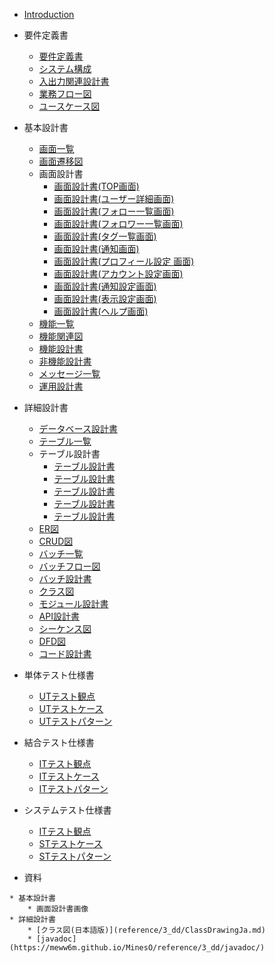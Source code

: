 + [Introduction](README.md)
+ 要件定義書
  + [要件定義書](1_rd/1.1.RequirementDefinition.md)
  + [システム構成](1_rd/1.2.SystemConfiguration.md)
  + [入出力関連設計書](1_rd/1.3.IORelated.md)
  + [業務フロー図](1_rd/1.4.WorkFlowDiagram.md)
  + [ユースケース図](1_rd/1.5.UseCaseDiagram.md)

+ 基本設計書 
  + [画面一覧](2_bd/2.1.1.ScreenList.md)
  + [画面遷移図](2_bd/2.1.2.ScreenFlowDiagram.md)
  + 画面設計書
      + [画面設計書(TOP画面)](2_bd/2.1.3.ScreenDesign/sc1.md)
      + [画面設計書(ユーザー詳細画面)](2_bd/2.1.3.ScreenDesign/sc2.md)
      + [画面設計書(フォロー一覧画面)](2_bd/2.1.3.ScreenDesign/sc3.md)
      + [画面設計書(フォロワー一覧画面)](2_bd/2.1.3.ScreenDesign/sc4.md)
      + [画面設計書(タグ一覧画面)](2_bd/2.1.3.ScreenDesign/sc5.md)
      + [画面設計書(通知画面)](2_bd/2.1.3.ScreenDesign/sc6.md)
      + [画面設計書(プロフィール設定 画面)](2_bd/2.1.3.ScreenDesign/sc7-1.md)
      + [画面設計書(アカウント設定画面)](2_bd/2.1.3.ScreenDesign/sc7-2.md)
      + [画面設計書(通知設定画面)](2_bd/2.1.3.ScreenDesign/sc7-3.md)
      + [画面設計書(表示設定画面)](2_bd/2.1.3.ScreenDesign/sc7-4.md)
      + [画面設計書(ヘルプ画面)](2_bd/2.1.3.ScreenDesign/sc8.md)
  + [機能一覧](2_bd/2.2.1.FunctionList.md)
  + [機能関連図](2_bd/2.2.2.FunctionRelatedDiagram.md)
  + [機能設計書](2_bd/2.2.3.FunctionDesign.md)
  + [非機能設計書](2_bd/2.3.UnFunctionDesign.md)
  + [メッセージ一覧](2_bd/2.4.MessageList.md)
  + [運用設計書](2_bd/2.5.OperationDesign.md)

+ 詳細設計書 
  + [データベース設計書](3_dd/3.1.1.DatabaseDesign.md)
  + [テーブル一覧](3_dd/3.1.2.TableList.md)
  + テーブル設計書
      - [テーブル設計書](3_dd/3.1.3.TableDesign/tbl1.md)
      - [テーブル設計書](3_dd/3.1.3.TableDesign/tbl2.md)
      - [テーブル設計書](3_dd/3.1.3.TableDesign/tbl3.md)
      - [テーブル設計書](3_dd/3.1.3.TableDesign/tbl4.md)
      - [テーブル設計書](3_dd/3.1.3.TableDesign/tbl5.md)
  + [ER図](3_dd/3.1.4.ERDiagram.md)
  + [CRUD図](3_dd/3.1.5.CRUDDiagram.md)
  + [バッチ一覧](3_dd/3.2.1.BatchList.md)
  + [バッチフロー図](3_dd/3.2.2.BatchFlowDiagram.md)
  + [バッチ設計書](3_dd/3.2.3.BatchDesign.md)
  + [クラス図](3_dd/3.3.1.ClassDrawing.md)
  + [モジュール設計書](3_dd/3.3.2.Module.md)
  + [API設計書](3_dd/3.3.3.InterfaceDiagram.md)
  + [シーケンス図](3_dd/3.4.1.SequenceDiagram.md)
  + [DFD図](3_dd/3.4.2.DataFlowDiagram.md)
  + [コード設計書](3_dd/3.5.CodeDiagram.md)

+ 単体テスト仕様書 
  + [UTテスト観点](4_ut/4.1.UTTestViewpoint.md)
  + [UTテストケース](4_ut/4.2.UTTestCase.md)
  + [UTテストパターン](4_ut/4.3.UTTestPattern.md)

+ 結合テスト仕様書 
  + [ITテスト観点](5_it/5.1.ITTestViewpoint.md)
  + [ITテストケース](5_it/5.2.ITTestCase.md)
  + [ITテストパターン](5_it/5.3.ITTestPattern.md)

+ システムテスト仕様書 
  + [ITテスト観点](6_st/6.1.STTestViewpoint.md)
  + [STテストケース](6_st/6.2.UTTestCase.md)
  + [STテストパターン](6_st/6.3.STTestPattern.md)

* 資料
<!--    * 要件定義書-->
    * 基本設計書
        * 画面設計書画像
    * 詳細設計書
        * [クラス図(日本語版)](reference/3_dd/ClassDrawingJa.md)
		* [javadoc](https://meww6m.github.io/MinesO/reference/3_dd/javadoc/)
<!--    * 単体テスト仕様書-->
<!--    * 結合テスト仕様書-->
<!--    * システムテスト仕様書-->
